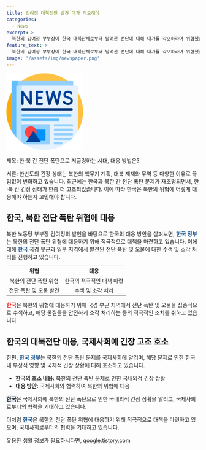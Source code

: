 ```yaml
---
title: 김여정 대북전단 발견 대가 각오해야
categories:
  - News
excerpt: >
  북한의 김여정 부부장이 한국 대북단체로부터 날려진 전단에 대해 대가를 각오하라며 위협했습니다. 김 부부장은 한국의 쓰레기들이 더러운 행동을 멈추지 않고 있다며 북한의 대응방침을 소개하고, 한국은 더러운 짓을 한 대가에 대해 각오해야 한다고 주장했습니다. 이에 대한 북한 당국의 반응과 함께 대북전단이 소각되는 사진도 공개되었습니다. 이는 최근 남북 갈등 국면에서 나타난 처음인데, 논란을 더 키울 전망입니다.
feature_text: >
  북한의 김여정 부부장이 한국 대북단체로부터 날려진 전단에 대해 대가를 각오하라며 위협했습니다. 김 부부장은 한국의 쓰레기들이 더러운 행동을 멈추지 않고 있다며 북한의 대응방침을 소개하고, 한국은 더러운 짓을 한 대가에 대해 각오해야 한다고 주장했습니다. 이에 대한 북한 당국의 반응과 함께 대북전단이 소각되는 사진도 공개되었습니다. 이는 최근 남북 갈등 국면에서 나타난 처음인데, 논란을 더 키울 전망입니다.
image: '/assets/img/newspaper.png'
---
```


<p><img src="/assets/img/newspaper.png" alt="kimp 속보" /></p>

<p>제목: 한·북 간 전단 폭탄으로 저글링하는 시대, 대응 방법은?</p>

<p>서론:
한반도의 긴장 상태는 북한의 핵무기 계획, 대북 제재와 무역 등 다양한 이유로 끊임없이 변화하고 있습니다. 최근에는 한국과 북한 간 전단 폭탄 문제가 재조명되면서, 한·북 간 긴장 상태가 한층 더 고조되었습니다. 이에 따라 한국은 북한의 위협에 어떻게 대응해야 하는지 고민해야 합니다.</p>

<h2 data-ke-size="size26">한국, 북한 전단 폭탄 위협에 대응</h2>

<p>북한 노동당 부부장 김여정의 발언을 바탕으로 한국의 대응 방안을 살펴보면, <b><span style="color: #1a5490;">한국 정부</span></b>는 북한의 전단 폭탄 위협에 대응하기 위해 적극적으로 대책을 마련하고 있습니다. 이에 대해 <b><span style="color: #1a5490;">한국</span></b> 국경 부근과 일부 지역에서 발견된 전단 폭탄 및 오물에 대한 수색 및 소각 처리를 진행하고 있습니다.</p>

<table>
  <tr>
    <td style="text-align: center; height: 17px;"><b>위협</b></td>
    <td style="text-align: center; height: 17px;"><b>대응</b></td>
  </tr>
  <tr>
    <td style="text-align: center; height: 17px;">북한의 전단 폭탄 위협</td>
    <td style="text-align: center; height: 17px;">한국의 적극적인 대책 마련</td>
  </tr>
  <tr>
    <td style="text-align: center; height: 17px;">전단 폭탄 및 오물 발견</td>
    <td style="text-align: center; height: 17px;">수색 및 소각 처리</td>
  </tr>
</table>

<p><b><span style="color: #ee2323;">한국</span></b>은 북한의 위협에 대응하기 위해 국경 부근 지역에서 전단 폭탄 및 오물을 집중적으로 수색하고, 해당 물질들을 안전하게 소각 처리하는 등의 적극적인 조치를 취하고 있습니다.</p>

<h2 data-ke-size="size26">한국의 대북전단 대응, 국제사회에 긴장 고조 호소</h2>

<p>한편, <b><span style="color: #1a5490;">한국 정부</span></b>는 북한의 전단 폭탄 문제를 국제사회에 알리며, 해당 문제로 인한 한국 내 부정적 영향 및 국제적 긴장 상황에 대해 호소하고 있습니다. </p>

<ul>
  <li><b>한국의 호소 내용:</b> 북한의 전단 폭탄 문제로 인한 국내외적 긴장 상황</li>
  <li><b>대응 방안:</b> 국제사회와 협력하여 북한의 위협에 대응</li>
</ul>

<p><b><span style="background-color: #21538527;">한국</span></b>은 국제사회에 북한의 전단 폭탄으로 인한 국내외적 긴장 상황을 알리고, 국제사회로부터의 협력을 기대하고 있습니다.</p>

<p>이처럼 <b><span style="color: #1a5490;">한국</span></b>은 북한의 전단 폭탄 위협에 대응하기 위해 적극적으로 대책을 마련하고 있으며, 국제사회로부터의 협력을 기대하고 있습니다.</p>
유용한 생활 정보가 필요하시다면, <a href="https://qoogle.tistory.com" rel="dofollow">qoogle.tistory.com</a>


